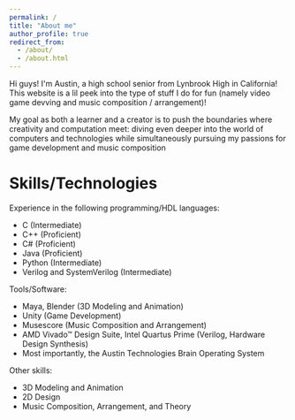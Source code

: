 ```yaml
---
permalink: /
title: "About me"
author_profile: true
redirect_from: 
  - /about/
  - /about.html
---
```


Hi guys! I'm Austin, a high school senior from Lynbrook High in California! This website is a lil peek into the type of stuff I do for fun (namely video game devving and music composition / arrangement)!


My goal as both a learner and a creator is to push the boundaries where creativity and computation meet: diving even deeper into the world of computers and technologies while simultaneously pursuing my passions for game development and music composition


Skills/Technologies
=====
Experience in the following programming/HDL languages:
- C (Intermediate)
- C++ (Proficient)
- C# (Proficient)
- Java (Proficient)
- Python (Intermediate)
- Verilog and SystemVerilog (Intermediate)


Tools/Software:
- Maya, Blender (3D Modeling and Animation)
- Unity (Game Development)
- Musescore (Music Composition and Arrangement)
- AMD Vivado™ Design Suite, Intel Quartus Prime (Verilog, Hardware Design Synthesis)
- Most importantly, the Austin Technologies Brain Operating System


Other skills:
- 3D Modeling and Animation
- 2D Design
- Music Composition, Arrangement, and Theory
